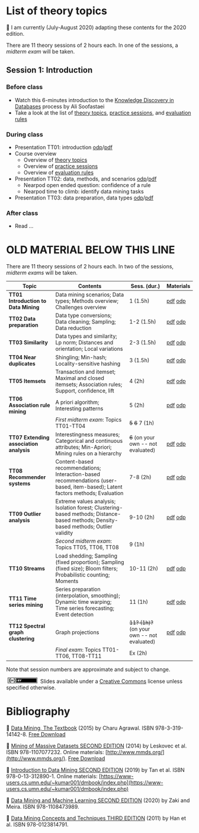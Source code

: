 # List of theory topics

:construction: I am currently (July-August 2020) adapting these contents for the 2020 edition.

There are 11 theory sessions of 2 hours each. In one of the sessions, a *midterm exam* will be taken.

## Session 1: Introduction

### Before class

* Watch this 6-minutes introduction to the [Knowledge Discovery in Databases](https://www.youtube.com/watch?v=0PDq4wYZqP0) process by Ali Soofastaei
* Take a look at the list of [theory topics](./),  [practice sessions](../practicum/README.md), and [evaluation rules](../upf/upf-evaluation.md)

### During class

* Presentation TT01: introduction [odp](odp/tt01_introduction.odp)/[pdf](pdf/tt01_introduction.pdf)
* Course overview
   * Overview of [theory topics](./)
   * Overview of [practice sessions](../practicum/README.md)
   * Overview of [evaluation rules](../upf/upf-evaluation.md)
* Presentation TT02: data, methods, and scenarios [odp](odp/tt02_data_methods_scenarios.odp)/[pdf](pdf/tt02_data_methods_scenarios.pdf)
   * Nearpod open ended question: confidence of a rule
   * Nearpod time to climb: identify data mining tasks
* Presentation TT03: data preparation, data types [odp](odp/tt03_data_types.odp)/[pdf](pdf/tt03_data_types.pdf)

### After class

* Read ...

# OLD MATERIAL BELOW THIS LINE

There are 11 theory sessions of 2 hours each. In two of the sessions, *midterm exams* will be taken.

| Topic | Contents |  Sess. (dur.) | Materials |
|-----------------------------------------|--------------------------------------------------------------------------------------------------------------------------------------|---------------|---------------------------------------------------------------------------------------------------|
| **TT01 Introduction to Data Mining** | Data mining scenarios; Data types; Methods overview; Challenges overview |  1 (1.5h) | [pdf](pdf/tt01_introduction.pdf) [odp](tt01_introduction.odp) |
| **TT02 Data preparation** | Data type conversions; Data cleaning; Sampling; Data reduction |  1-2 (1.5h) | [pdf](pdf/tt02_data_preparation.pdf) [odp](tt02_data_preparation.odp) |
| **TT03 Similarity** | Data types and similarity; Lp norm; Distances and orientation; Local variations | 2-3 (1.5h) | [pdf](pdf/tt03_similarity.pdf) [odp](tt03_similarity.odp) |
| **TT04 Near duplicates** | Shingling; Min-hash; Locality-sensitive hashing | 3 (1.5h) | [pdf](pdf/tt04_near_duplicates.pdf) [odp](tt04_near_duplicates.odp) |
| **TT05 Itemsets** | Transaction and itemset; Maximal and closed itemsets; Association rules; Support, confidence, lift | 4 (2h) | [pdf](pdf/tt05_itemsets.pdf) [odp](tt05_itemsets.odp) |
| **TT06 Association rule mining** | A priori algorithm; Interesting patterns | 5 (2h) | [pdf](pdf/tt06_association_rule_mining.pdf) [odp](tt06_association_rule_mining.odp) |
|  | *First midterm exam*: Topics TT01-TT04 | <strike>5</strike> <strike>6</strike> 7 (1h) |  |
| **TT07 Extending association analysis** | Interestingness measures; Categorical and continuous attributes; Min-Apriori; Mining rules on a hierarchy | <strike>6</strike> (on your own -- not evaluated) | [pdf](pdf/tt07_extending_association_analysis.pdf) [odp](tt07_extending_association_analysis.odp) |
| **TT08 Recommender systems** | Content-based recommendations; Interaction-based recommendations (user-based, item-based); Latent factors methods; Evaluation | 7-8 (2h) | [pdf](pdf/tt08_recommender_systems.pdf) [odp](tt08_recommender_systems.odp) |
| **TT09 Outlier analysis** | Extreme values analysis; Isolation forest; Clustering-based methods; Distance-based methods; Density-based methods; Outlier validity | 9-10 (2h) | [pdf](pdf/tt09_outlier_detection.pdf) [odp](tt09_outlier_detection.odp) |
|  | *Second midterm exam*: Topics TT05, TT06, TT08 | 9 (1h) |  |
| **TT10 Streams** | Load shedding; Sampling (fixed proportion); Sampling (fixed size); Bloom filters; Probabilistic counting; Moments | 10-11 (2h) | [pdf](pdf/tt10_streams.pdf) [odp](tt10_streams.odp) |
| **TT11 Time series mining** | Series preparation (interpolation, smoothing); Dynamic time warping; Time series forecasting; Event detection | 11 (1h) | [pdf](pdf/tt11_time_series.pdf) [odp](tt11_time_series.odp) |
| **TT12 Spectral graph clustering** | Graph projections | <strike>11? (1h)?</strike> (on your own -- not evaluated) | [pdf](pdf/tt12_spectral_graph_clustering.pdf) [odp](tt12_spectral_graph_clustering.odp) |
|  | *Final exam*: Topics TT01-TT06, TT08-TT11 | Ex (2h) |  |

Note that session numbers are approximate and subject to change.

[<img src="../upf/cc-by-80x15.png" width="80" height="15" hspace="4"/>](https://creativecommons.org/licenses/by/4.0/) Slides available under a [Creative Commons](https://creativecommons.org/licenses/by/4.0/) license unless specified otherwise.

# Bibliography

:blue_book: [Data Mining, The Textbook](https://www.springer.com/us/book/9783319141411) (2015) by Charu Agrawal. ISBN 978-3-319-14142-8. [Free Download](https://doc.lagout.org/Others/Data%20Mining/Data%20Mining_%20The%20Textbook%20%5BAggarwal%202015-04-14%5D.pdf)

:ledger: [Mining of Massive Datasets SECOND EDITION](https://www.cambridge.org/core/books/mining-of-massive-datasets/C1B37BA2CBB8361B94FDD1C6F4E47922) (2014) by Leskovec et al. ISBN 978-1107077232. Online materials: [http://www.mmds.org/](http://www.mmds.org/). [Free Download](http://infolab.stanford.edu/~ullman/mmds/bookL.pdf)

:orange_book: [Introduction to Data Mining SECOND EDITION](https://www.pearson.com/us/higher-education/program/Tan-Introduction-to-Data-Mining-2nd-Edition/PGM214749.html) (2019) by Tan et al. ISBN 978-0-13-312890-1. Online materials: [https://www-users.cs.umn.edu/~kumar001/dmbook/index.php](https://www-users.cs.umn.edu/~kumar001/dmbook/index.php)

:blue_book: [Data Mining and Machine Learning SECOND EDITION](https://dataminingbook.info/book_html/) (2020) by Zaki and Meira. ISBN 978-1108473989.

:notebook: [Data Mining Concepts and Techniques THIRD EDITION](https://www.elsevier.com/books/data-mining-concepts-and-techniques/han/978-0-12-381479-1) (2011) by Han et al. ISBN 978-0123814791.
